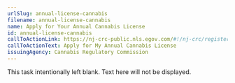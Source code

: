 ```yaml
---
urlSlug: annual-license-cannabis
filename: annual-license-cannabis
name: Apply for Your Annual Cannabis License
id: annual-license-cannabis
callToActionLink: https://nj-crc-public.nls.egov.com/#!/nj-crc/register
callToActionText: Apply for My Annual Cannabis License
issuingAgency: Cannabis Regulatory Commission
---
```


This task intentionally left blank. Text here will not be displayed.
